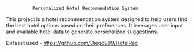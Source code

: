 
              
              Personalized Hotel Recommendation System

This project is a hotel recommendation system designed to help users find the best hotel options based on their preferences. It leverages user input and available hotel data to generate personalized suggestions.

Dataset used - https://github.com/Diego999/HotelRec
